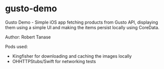 # gusto-demo

Gusto Demo - Simple iOS app fetching products from Gusto API, displaying them using a simple UI and making the items persist locally using CoreData.

Author: Robert Tanase

Pods used:
- Kingfisher for downloading and caching the images locally
- OHHTTPStubs/Swift for networking tests
